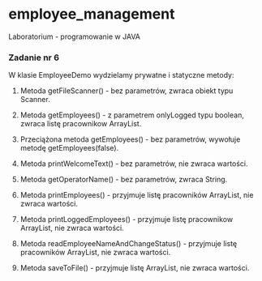 # employee_management
Laboratorium - programowanie w JAVA

### Zadanie nr 6

W klasie EmployeeDemo wydzielamy prywatne i statyczne metody:

1. Metoda getFileScanner() - bez parametrów, zwraca obiekt typu Scanner.

2. Metoda getEmployees() - z parametrem onlyLogged typu boolean, zwraca listę   pracownikow ArrayList<String>.

3. Przeciążona metoda getEmployees() - bez parametrów, wywołuje metodę getEmployees(false).

4. Metoda printWelcomeText() - bez parametrów, nie zwraca wartości.

5. Metoda getOperatorName() - bez parametrów, zwraca String.

6. Metoda printEmployees() - przyjmuje listę pracowników ArrayList<String>, nie zwraca wartości.

7. Metoda printLoggedEmployees() - przyjmuje listę pracownikow ArrayList<String>, nie zwraca wartości.

8. Metoda readEmployeeNameAndChangeStatus() - przyjmuje listę pracowników ArrayList<String>, nie zwraca wartości.

10. Metoda saveToFile() - przyjmuje listę ArrayList<String>, nie zwraca wartości.
